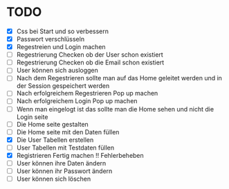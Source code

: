 # TODO

- [X] Css bei Start und so verbessern
- [X] Passwort verschlüsseln
- [X] Regestreien und Login machen
- [ ] Regestrierung Checken ob der User schon existiert 
- [ ] Regestrierung Checken ob die Email schon existiert
- [ ] User können sich ausloggen
- [ ] Nach dem Regestrieren sollte man auf das Home geleitet werden und in der Session gespeichert werden 
- [ ] Nach erfolgreichem Regestrieren Pop up machen
- [ ] Nach erfolgreichem Login Pop up machen
- [ ] Wenn man eingelogt ist das sollte man die Home sehen und nicht die Login seite
- [ ] Die Home seite gestalten
- [ ] Die Home seite mit den Daten füllen
- [X] Die User Tabellen erstellen 
- [ ] User Tabellen mit Testdaten füllen
- [X] Registrieren Fertig machen !! Fehlerbeheben
- [ ] User können ihre Daten ändern
- [ ] User können ihr Passwort ändern
- [ ] User können sich löschen
